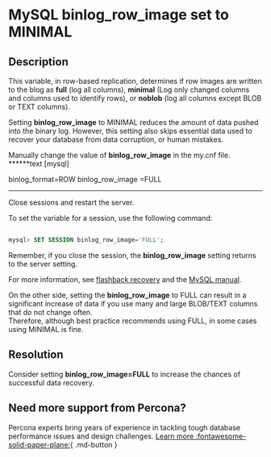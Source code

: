 # MySQL binlog_row_image set to MINIMAL

## Description

This variable, in row-based replication, determines if row images are written to the blog as **full** (log all columns), **minimal** (Log only changed columns and columns used to identify rows), or **noblob** (log all columns except BLOB or TEXT columns).

Setting **binlog_row_image** to MINIMAL reduces the amount of data pushed into the binary log. However, this setting also skips essential data used to recover your database from data corruption, or human mistakes.

Manually change the value of **binlog_row_image** in the my.cnf file.
******text
[mysql]

binlog_format=ROW
binlog_row_image =FULL
******

Close sessions and restart the server.

To set the variable for a session, use the following command:

```sql

mysql> SET SESSION binlog_row_image='FULL';
```

Remember, if you close the session, the **binlog_row_image** setting returns to the server setting.

For more information, see [flashback recovery](https://mydbops.wordpress.com/2019/05/22/flashback-recovery-in-mariadb-mysql-percona/) and the [MySQL manual](https://dev.mysql.com/doc/refman/8.0/en/replication-options-binary-log.html#sysvar_binlog_row_image).

On the other side, setting the **binlog_row_image** to FULL can result in a significant increase of data if you use many and large BLOB/TEXT columns that do not change often.  
Therefore, although best practice recommends using FULL, in some cases using MINIMAL is fine.

## Resolution

Consider setting **binlog_row_image=FULL** to increase the chances of successful data recovery.

## Need more support from Percona?

Percona experts bring years of experience in tackling tough database performance issues and design challenges.
[Learn more :fontawesome-solid-paper-plane:](https://per.co.na/subscribe){ .md-button }
